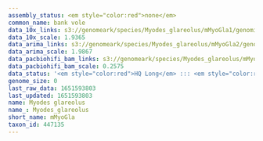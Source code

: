 ```yaml
---
assembly_status: <em style="color:red">none</em>
common_name: bank vole
data_10x_links: s3://genomeark/species/Myodes_glareolus/mMyoGla1/genomic_data/10x/<br>
data_10x_scale: 1.9365
data_arima_links: s3://genomeark/species/Myodes_glareolus/mMyoGla2/genomic_data/arima/<br>
data_arima_scale: 1.9867
data_pacbiohifi_bam_links: s3://genomeark/species/Myodes_glareolus/mMyoGla1/genomic_data/pacbio_hifi/<br>
data_pacbiohifi_bam_scale: 0.2575
data_status: '<em style="color:red">HQ Long</em> ::: <em style="color:red">Long</em> ::: <em style="color:red">Short</em> ::: <em style="color:red">Phasing</em> ::: <em style="color:red">Scaffolding</em>'
genome_size: 0
last_raw_data: 1651593803
last_updated: 1651593803
name: Myodes glareolus
name_: Myodes_glareolus
short_name: mMyoGla
taxon_id: 447135
---
```

